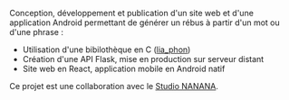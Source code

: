 Conception, développement et publication d'un site web et d'une application Android permettant de générer un rébus à partir d'un mot ou d'une phrase :

- Utilisation d'une bibilothèque en C ([lia_phon](http://pageperso.lif.univ-mrs.fr/frederic.bechet/download.html))
- Création d'une API Flask, mise en production sur serveur distant
- Site web en React, application mobile en Android natif

Ce projet est une collaboration avec le [Studio NANANA](http://www.studionanana.com).
